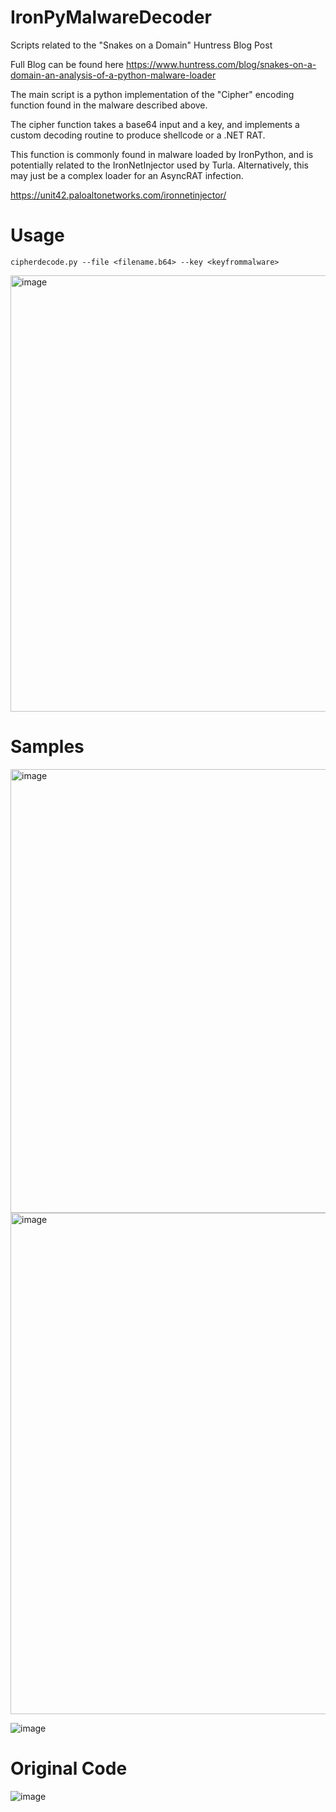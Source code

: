 # IronPyMalwareDecoder
Scripts related to the "Snakes on a Domain" Huntress Blog Post

Full Blog can be found here
https://www.huntress.com/blog/snakes-on-a-domain-an-analysis-of-a-python-malware-loader

The main script is a python implementation of the "Cipher" encoding function found in the malware described above. 

The cipher function takes a base64 input and a key, and implements a custom decoding routine to produce shellcode or a .NET RAT. 

This function is commonly found in malware loaded by IronPython, and is potentially related to the IronNetInjector used by Turla. 
Alternatively, this may just be a complex loader for an AsyncRAT infection. 

https://unit42.paloaltonetworks.com/ironnetinjector/


# Usage

`cipherdecode.py --file <filename.b64> --key <keyfrommalware>`

<img width="698" alt="image" src="https://user-images.githubusercontent.com/82847168/159846123-671865c7-da25-4147-b142-36099e7ac162.png">


# Samples

<img width="710" alt="image" src="https://user-images.githubusercontent.com/82847168/159845963-606eb4ec-02c8-451c-9d8e-a16cd2ec9f0c.png">





<img width="802" alt="image" src="https://user-images.githubusercontent.com/82847168/159845201-b13f13e0-04b7-4332-a75c-1ffd666effa5.png">


![image](https://user-images.githubusercontent.com/82847168/159845155-129016d9-1f46-4876-ab15-0a0539ce78f2.png)









# Original Code
![image](https://user-images.githubusercontent.com/82847168/159845314-2041010d-5083-437e-8884-113996e2e3a6.png)
